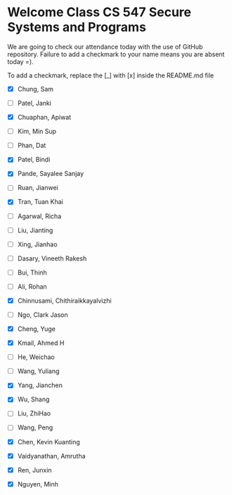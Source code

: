 # Welcome Class CS 547 Secure Systems and Programs

We are going to check our attendance today with the use of GitHub repository.
Failure to add a checkmark to your name means you are absent today =).

To add a checkmark, replace the [_] with [x] inside the README.md file

- [x] Chung, Sam

- [ ] Patel, Janki
- [x] Chuaphan, Apiwat
- [ ] Kim, Min Sup
- [ ] Phan, Dat
- [X] Patel, Bindi
- [x] Pande, Sayalee Sanjay
- [ ] Ruan, Jianwei
- [x] Tran, Tuan Khai
- [ ] Agarwal, Richa
- [ ] Liu, Jianting
- [ ] Xing, Jianhao
- [ ] Dasary, Vineeth Rakesh
- [ ] Bui, Thinh
- [ ] Ali, Rohan
- [x] Chinnusami, Chithiraikkayalvizhi
- [ ] Ngo, Clark Jason
- [x] Cheng, Yuge
- [x] Kmail, Ahmed H
- [ ] He, Weichao
- [ ] Wang, Yuliang
- [x] Yang, Jianchen
- [x] Wu, Shang
- [ ] Liu, ZhiHao
- [ ] Wang, Peng
- [x] Chen, Kevin Kuanting
- [x] Vaidyanathan, Amrutha
- [x] Ren, Junxin
- [X] Nguyen, Minh
